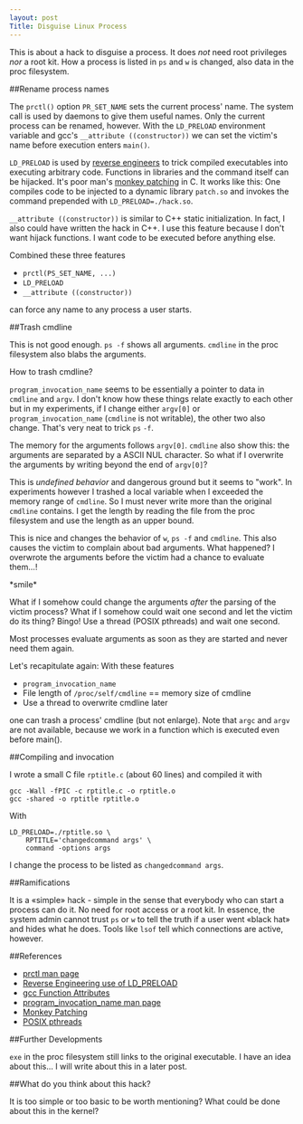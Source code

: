 ```yaml
---
layout: post
Title: Disguise Linux Process
---
```


This is about a hack to disguise a process. It does *not* need root
privileges *nor* a root kit. How a process is listed in `ps` and `w` is changed,
also data in the proc filesystem.


##Rename process names

The `prctl()` option `PR_SET_NAME` sets the current process' name. The system
call is used by daemons to give them useful names. Only the current process can
be renamed, however. With the `LD_PRELOAD` environment variable and gcc's
`__attribute ((constructor))` we can set the victim's name before execution
enters `main()`.

`LD_PRELOAD` is used by [reverse engineers][re] to trick compiled executables
into executing arbitrary code. Functions in libraries and the command itself
can be hijacked. It's poor man's [monkey patching][mp] in C. It works like
this: One compiles code to be injected to a dynamic library `patch.so` and
invokes the command prepended with `LD_PRELOAD=./hack.so`.

`__attribute ((constructor))` is similar to C++ static initialization. In fact,
I also could have written the hack in C++. I use this feature because I don't
want hijack functions. I want code to be executed before anything else.

Combined these three features

- `prctl(PS_SET_NAME, ...)`
- `LD_PRELOAD`
- `__attribute ((constructor))`

can force any name to any process a user starts.


##Trash cmdline

This is not good enough. `ps -f` shows all arguments. `cmdline` in the proc
filesystem also blabs the arguments.

How to trash cmdline?

`program_invocation_name` seems to be essentially a pointer to data in 
`cmdline` and `argv`. I don't know how these things relate exactly to each other
but in my experiments, if I change either `argv[0]` or `program_invocation_name`
(`cmdline` is not writable), the other two also change. That's very neat to
trick `ps`&nbsp;`-f`.

The memory for the arguments follows `argv[0]`. 
`cmdline` also show this: the arguments are separated by
a ASCII NUL character. So what if I overwrite the arguments by writing beyond
the end of `argv[0]`? 

This is *undefined behavior* and dangerous ground but it seems to "work". In
experiments however I trashed a local variable when I exceeded the memory
range of `cmdline`. So I must never write more than the original `cmdline`
contains. I get the length by reading the file from the proc filesystem and
use the length as an upper bound.

This is nice and changes the behavior of `w`, `ps -f` and `cmdline`. This also
causes the victim to complain about bad arguments. What happened? I overwrote
the arguments before the victim had a chance to evaluate them...!

\*smile\*

What if I somehow could change the arguments *after* the parsing of the victim
process? What if I somehow could wait one second and let the victim do its
thing? Bingo! Use a thread (POSIX pthreads) and wait one second.

Most processes evaluate arguments as soon as they are started and never need
them again.

Let's recapitulate again: With these features

- `program_invocation_name`
- File length of `/proc/self/cmdline` == memory size of cmdline
- Use a thread to overwrite cmdline later

one can trash a process' cmdline (but not enlarge). Note that `argc` and `argv`
are not available, because we work in a function which is executed even before
main().


##Compiling and invocation

I wrote a small C file `rptitle.c` (about 60 lines) and compiled it with

    gcc -Wall -fPIC -c rptitle.c -o rptitle.o
    gcc -shared -o rptitle rptitle.o

With

    LD_PRELOAD=./rptitle.so \
        RPTITLE='changedcommand args' \
        command -options args
    
I change the process to be listed as `changedcommand args`.


##Ramifications

It is a «simple» hack - simple in the sense that everybody who can start a
process can do it. No need for root access or a root kit. In essence, the
system admin cannot trust `ps` or `w` to tell the truth if a user went
«black hat» and hides what he does. Tools like `lsof` tell which connections
are active, however. 


##References

- [prctl man page][prctl]
- [Reverse Engineering use of LD_PRELOAD][re]
- [gcc Function Attributes][gccfa]
- [program_invocation_name man page][pin]
- [Monkey Patching][mp]
- [POSIX pthreads][pt]


##Further Developments

`exe` in the proc filesystem still links to the original executable. I have
an idea about this... I will write about this in a later post.


##What do you think about this hack?

It is too simple or too basic to be worth mentioning? What could be done about
this in the kernel?


[prctl]: http://www.kernel.org/doc/man-pages/online/pages/man2/prctl.2.html
[re]:    http://securityvulns.com/articles/reveng/
[pin]:   http://www.kernel.org/doc/man-pages/online/pages/man3/program_invocation_name.3.html
[mp]:    http://en.wikipedia.org/wiki/Monkey_patch
[pt]:    http://www.ibm.com/developerworks/linux/library/l-posix1.html
[gccfa]: http://gcc.gnu.org/onlinedocs/gcc/Function-Attributes.html
